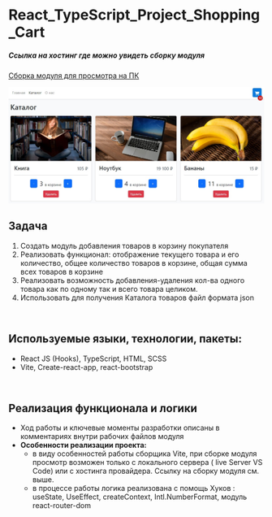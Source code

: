 # React_TypeScript_Project_Shopping_Cart
##### Ссылка на хостинг где можно увидеть сборку модуля
[Сборка модуля для просмотра на ПК](http://antoniom.beget.tech/shoppingcart/ 'React_TypeScript_Project_Shopping_Cart') 


 
![alt text](https://github.com/AntonioMikhailov/AntonioMikhailov/blob/main/assets/shopping-cart.jpg)
## Задача
1.	Создать модуль добавления товаров в корзину покупателя
2.	Реализовать функционал: отображение текущего товара и его количество, общее количество товаров в корзине, общая сумма всех товаров в корзине
3. Реализовать возможность добавления-удаления кол-ва одного товара как по одному так и всего товара целиком.
4. Использовать для получения Каталога товаров файл формата json   

&nbsp;
## Используемые языки, технологии, пакеты:
-	React JS (Hooks), TypeScript, HTML, SCSS
-	Vite, Create-react-app, react-bootstrap


&nbsp;
## Реализация функционала и логики
-	Ход работы и ключевые моменты разработки описаны в комментариях внутри рабочих файлов модуля 
- **Особенности реализации проекта:**
    - в  виду особенностей работы сборщика Vite, при сборке модуля просмотр возможен только с локального сервера ( live Server VS Code) или с хостинга провайдера. Ссылку на сборку модуля см. выше.
    -	в процессе работы логика реализована с помощь Хуков : useState, UseEffect,  createContext, Intl.NumberFormat, модуль react-router-dom
  
    

